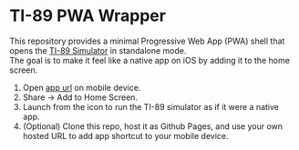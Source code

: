# TI-89 PWA Wrapper

This repository provides a minimal Progressive Web App (PWA) shell that opens the [TI-89 Simulator](https://ti89-simulator.com) in standalone mode.  
The goal is to make it feel like a native app on iOS by adding it to the home screen.

1. Open [app url](denysy1.github.io/ti89-pwa-wrapper/) on mobile device.
2. Share → Add to Home Screen.
3. Launch from the icon to run the TI-89 simulator as if it were a native app.
4. (Optional) Clone this repo, host it as Github Pages, and use your own hosted URL to add app shortcut to your mobile device.
